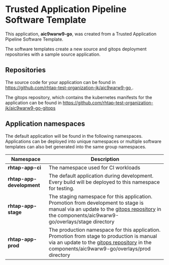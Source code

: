 # Trusted Application Pipeline Software Template

This application, **aic9warw9-go**, was created from a Trusted Application Pipeline Software Template.

The software templates create a new source and gitops deployment repositories with a sample source application. 

## Repositories

The source code for your application can be found in [https://github.com/rhtap-test-organization-jk/aic9warw9-go ](https://github.com/rhtap-test-organization-jk/aic9warw9-go ).
 
The gitops repository, which contains the kubernetes manifests for the application can be found in 
[https://github.com/rhtap-test-organization-jk/aic9warw9-go-gitops ](https://github.com/rhtap-test-organization-jk/aic9warw9-go-gitops ) 

## Application namespaces 

The default application will be found in the following namespaces. Applications can be deployed into unique namespaces or multiple software templates can also bet generated into the same group namespaces.  

|  Namespace   |  Description   |  
| -------- | -------- |
| **rhtap-app-ci** | The namespace used for CI workloads |
| **rhtap-app-development** | The default application during development. Every build will be deployed to this namespace for testing. |
| **rhtap-app-stage** | The staging namespace for this application. Promotion from development to stage is manual via an update to the [gitops repository](https://github.com/rhtap-test-organization-jk/aic9warw9-go-gitops ) in the components/aic9warw9-go/overlays/stage directory |
| **rhtap-app-prod** | The production namespace for this application. Promotion from stage to production is manual via an update to the [gitops repository](https://github.com/rhtap-test-organization-jk/aic9warw9-go-gitops ) in the components/aic9warw9-go/overlays/prod directory |